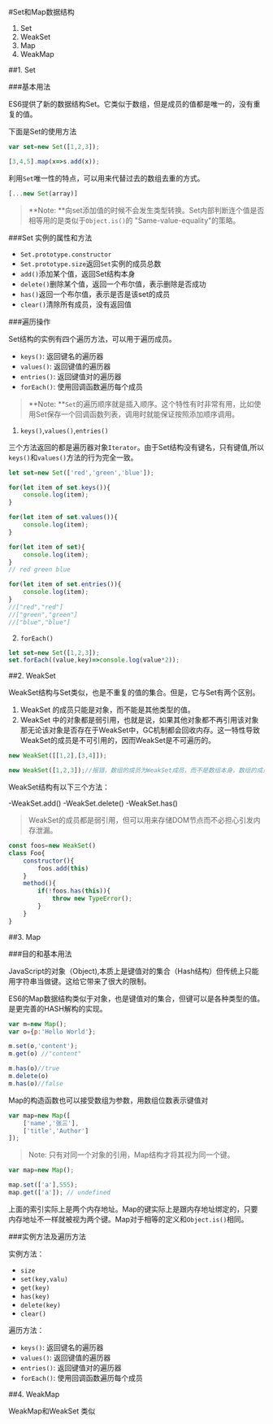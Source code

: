 #Set和Map数据结构

1. Set
2. WeakSet
3. Map
4. WeakMap

##1. Set

###基本用法

ES6提供了新的数据结构Set。它类似于数组，但是成员的值都是唯一的，没有重复的值。

下面是Set的使用方法

```javascript
var set=new Set([1,2,3]);

[3,4,5].map(x=>s.add(x));
```

利用`Set`唯一性的特点，可以用来代替过去的数组去重的方式。

```javascript
[...new Set(array)]
```

>**Note: **向set添加值的时候不会发生类型转换。Set内部判断连个值是否相等用的是类似于`Object.is()`的 "Same-value-equality"的策略。

###Set 实例的属性和方法

- `Set.prototype.constructor`
- `Set.prototype.size`返回`Set`实例的成员总数
- `add()`添加某个值，返回Set结构本身
- `delete()`删除某个值，返回一个布尔值，表示删除是否成功
- `has()`返回一个布尔值，表示是否是该set的成员
- `clear()`清除所有成员，没有返回值

###遍历操作

Set结构的实例有四个遍历方法，可以用于遍历成员。

- `keys()`: 返回键名的遍历器
- `values()`: 返回键值的遍历器
- `entries()`: 返回键值对的遍历器
- `forEach()`: 使用回调函数遍历每个成员

>**Note: **`Set`的遍历顺序就是插入顺序。这个特性有时非常有用，比如使用Set保存一个回调函数列表，调用时就能保证按照添加顺序调用。

1. `keys()`,`values()`,`entries()`

三个方法返回的都是遍历器对象`Iterator`。由于Set结构没有键名，只有键值,所以`keys()`和`values()`方法的行为完全一致。

```javascript
let set=new Set(['red','green','blue']);

for(let item of set.keys()){
    console.log(item);
}

for(let item of set.values()){
    console.log(item);
}

for(let item of set){
    console.log(item);
}
// red green blue

for(let item of set.entries()){
    console.log(item);
}
//["red","red"]
//["green","green"]
//["blue","blue"]
```

2. `forEach()`
```javascript
let set=new Set([1,2,3]);
set.forEach((value,key)=>console.log(value*2));
```

##2. WeakSet

WeakSet结构与Set类似，也是不重复的值的集合。但是，它与Set有两个区别。

1. WeakSet 的成员只能是对象，而不能是其他类型的值。
2. WeakSet 中的对象都是弱引用，也就是说，如果其他对象都不再引用该对象那无论该对象是否存在于WeakSet中，GC机制都会回收内存。这一特性导致WeakSet的成员是不可引用的，因而WeakSet是不可遍历的。

```javascript
new WeakSet([[1,2],[3,4]]);

new WeakSet([1,2,3]);//报错，数组的成员为WeakSet成员，而不是数组本身，数组的成员只能是对象。
```

WeakSet结构有以下三个方法：

-WeakSet.add()
-WeakSet.delete()
-WeakSet.has()

>WeakSet的成员都是弱引用，但可以用来存储DOM节点而不必担心引发内存泄漏。

```javascript
const foos=new WeakSet()
class Foo{
    constructor(){
        foos.add(this)
    }
    method(){
        if(!foos.has(this)){
            throw new TypeError();
        }
    }
}
```

##3. Map

###目的和基本用法

JavaScript的对象（Object),本质上是键值对的集合（Hash结构）但传统上只能用字符串当做键。这给它带来了很大的限制。

ES6的Map数据结构类似于对象，也是键值对的集合，但键可以是各种类型的值。是更完善的HASH解构的实现。

```javascript
var m=new Map();
var o={p:'Hello World'};

m.set(o,'content');
m.get(o) //"content"

m.has(o)//true
m.delete(o)
m.has(o)//false
```

Map的构造函数也可以接受数组为参数，用数组位数表示键值对

```javascript
var map=new Map([
    ['name','张三'],
    ['title','Author']
]);
```

>Note: 只有对同一个对象的引用，Map结构才将其视为同一个键。

```javascript
var map=new Map();

map.set(['a'],555);
map.get(['a']); // undefined
```

上面的索引实际上是两个内存地址。Map的键实际上是跟内存地址绑定的，只要内存地址不一样就被视为两个键。Map对于相等的定义和`Object.is()`相同。

###实例方法及遍历方法

实例方法：

- `size`
- `set(key,valu)` 
- `get(key)` 
- `has(key)` 
- `delete(key)` 
- `clear()` 

遍历方法：

- `keys()`: 返回键名的遍历器
- `values()`: 返回键值的遍历器
- `entries()`: 返回键值对的遍历器
- `forEach()`: 使用回调函数遍历每个成员


##4. WeakMap

WeakMap和WeakSet 类似

